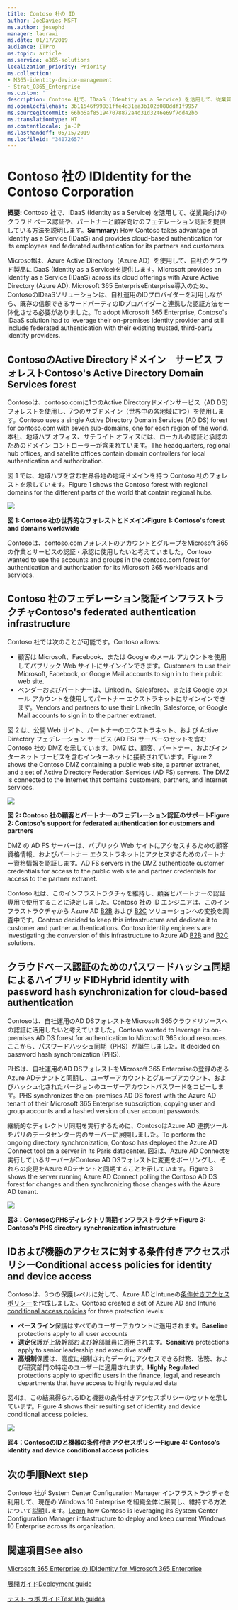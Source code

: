```yaml
---
title: Contoso 社の ID
author: JoeDavies-MSFT
ms.author: josephd
manager: laurawi
ms.date: 01/17/2019
audience: ITPro
ms.topic: article
ms.service: o365-solutions
localization_priority: Priority
ms.collection:
- M365-identity-device-management
- Strat_O365_Enterprise
ms.custom: ''
description: Contoso 社で、IDaaS (Identity as a Service) を活用して、従業員向けのクラウド ベース認証や、パートナーと顧客向けのフェデレーション認証を提供している方法を説明します。
ms.openlocfilehash: 3b11546f99831ffe4d31ea3b102d080ddf1f9957
ms.sourcegitcommit: 66bb5af851947078872a4d31d3246e69f7dd42bb
ms.translationtype: HT
ms.contentlocale: ja-JP
ms.lasthandoff: 05/15/2019
ms.locfileid: "34072657"
---
```

# <a name="identity-for-the-contoso-corporation"></a><span data-ttu-id="d8ca3-103">Contoso 社の ID</span><span class="sxs-lookup"><span data-stu-id="d8ca3-103">Identity for the Contoso Corporation</span></span>

<span data-ttu-id="d8ca3-104">**概要:** Contoso 社で、IDaaS (Identity as a Service) を活用して、従業員向けのクラウド ベース認証や、パートナーと顧客向けのフェデレーション認証を提供している方法を説明します。</span><span class="sxs-lookup"><span data-stu-id="d8ca3-104">**Summary:** How Contoso takes advantage of Identity as a Service (IDaaS) and provides cloud-based authentication for its employees and federated authentication for its partners and customers.</span></span>

<span data-ttu-id="d8ca3-105">Microsoftは、Azure Active Directory（Azure AD）を使用して、自社のクラウド製品にIDaaS (Identity as a Service)を提供します。</span><span class="sxs-lookup"><span data-stu-id="d8ca3-105">Microsoft provides an Identity as a Service (IDaaS) across its cloud offerings with Azure Active Directory (Azure AD).</span></span> <span data-ttu-id="d8ca3-106">Microsoft 365 EnterpriseEnterprise導入のため、ContosoのIDaaSソリューションは、自社運用のIDプロバイダーを利用しながら、既存の信頼できるサードパーティのIDプロバイダーと連携した認証方法を一体化させる必要がありました。</span><span class="sxs-lookup"><span data-stu-id="d8ca3-106">To adopt Microsoft 365 Enterprise, Contoso's IDaaS solution had to leverage their on-premises identity provider and still include federated authentication with their existing trusted, third-party identity providers.</span></span>

## <a name="contosos-active-directory-domain-services-forest"></a><span data-ttu-id="d8ca3-107">ContosoのActive Directoryドメイン　サービス フォレスト</span><span class="sxs-lookup"><span data-stu-id="d8ca3-107">Contoso's Active Directory Domain Services forest</span></span>

<span data-ttu-id="d8ca3-108">Contosoは、contoso.comに1つのActive Directoryドメインサービス（AD DS）フォレストを使用し、7つのサブドメイン（世界中の各地域に1つ）を使用します。</span><span class="sxs-lookup"><span data-stu-id="d8ca3-108">Contoso uses a single Active Directory Domain Services (AD DS) forest for contoso.com with seven sub-domains, one for each region of the world.</span></span> <span data-ttu-id="d8ca3-109">本社、地域ハブ オフィス、サテライト オフィスには、ローカルの認証と承認のためのドメイン コントローラーが含まれています。</span><span class="sxs-lookup"><span data-stu-id="d8ca3-109">The headquarters, regional hub offices, and satellite offices contain domain controllers for local authentication and authorization.</span></span>

<span data-ttu-id="d8ca3-110">図 1 では、地域ハブを含む世界各地の地域ドメインを持つ Contoso 社のフォレストを示しています。</span><span class="sxs-lookup"><span data-stu-id="d8ca3-110">Figure 1 shows the Contoso forest with regional domains for the different parts of the world that contain regional hubs.</span></span>

![](./media/contoso-identity/contoso-identity-fig1.png)
 
<span data-ttu-id="d8ca3-111">**図 1: Contoso 社の世界的なフォレストとドメイン**</span><span class="sxs-lookup"><span data-stu-id="d8ca3-111">**Figure 1: Contoso's forest and domains worldwide**</span></span>

<span data-ttu-id="d8ca3-112">Contosoは、contoso.comフォレストのアカウントとグループをMicrosoft 365の作業とサービスの認証・承認に使用したいと考えていました。</span><span class="sxs-lookup"><span data-stu-id="d8ca3-112">Contoso wanted to use the accounts and groups in the contoso.com forest for authentication and authorization for its Microsoft 365 workloads and services.</span></span>

## <a name="contosos-federated-authentication-infrastructure"></a><span data-ttu-id="d8ca3-113">Contoso 社のフェデレーション認証インフラストラクチャ</span><span class="sxs-lookup"><span data-stu-id="d8ca3-113">Contoso's federated authentication infrastructure</span></span>

<span data-ttu-id="d8ca3-114">Contoso 社では次のことが可能です。</span><span class="sxs-lookup"><span data-stu-id="d8ca3-114">Contoso allows:</span></span>

- <span data-ttu-id="d8ca3-115">顧客は Microsoft、Facebook、または Google のメール アカウントを使用してパブリック Web サイトにサインインできます。</span><span class="sxs-lookup"><span data-stu-id="d8ca3-115">Customers to use their Microsoft, Facebook, or Google Mail accounts to sign in to their public web site.</span></span>
- <span data-ttu-id="d8ca3-116">ベンダーおよびパートナーは、LinkedIn、Salesforce、または Google のメール アカウントを使用してパートナー エクストラネットにサインインできます。</span><span class="sxs-lookup"><span data-stu-id="d8ca3-116">Vendors and partners to use their LinkedIn, Salesforce, or Google Mail accounts to sign in to the partner extranet.</span></span>

<span data-ttu-id="d8ca3-p103">図 2 は、公開 Web サイト、パートナーのエクストラネット、および Active Directory フェデレーション サービス (AD FS) サーバーのセットを含む Contoso 社の DMZ を示しています。DMZ は、顧客、パートナー、およびインターネット サービスを含むインターネットに接続されています。</span><span class="sxs-lookup"><span data-stu-id="d8ca3-p103">Figure 2 shows the Contoso DMZ containing a public web site, a partner extranet, and a set of Active Directory Federation Services (AD FS) servers. The DMZ is connected to the Internet that contains customers, partners, and Internet services.</span></span>

![](./media/contoso-identity/contoso-identity-fig2.png)

<span data-ttu-id="d8ca3-119">**図 2: Contoso 社の顧客とパートナーのフェデレーション認証のサポート**</span><span class="sxs-lookup"><span data-stu-id="d8ca3-119">**Figure 2: Contoso's support for federated authentication for customers and partners**</span></span>
 
<span data-ttu-id="d8ca3-120">DMZ の AD FS サーバーは、パブリック Web サイトにアクセスするための顧客資格情報、およびパートナー エクストラネットにアクセスするためのパートナー資格情報を認証します。</span><span class="sxs-lookup"><span data-stu-id="d8ca3-120">AD FS servers in the DMZ authenticate customer credentials for access to the public web site and partner credentials for access to the partner extranet.</span></span>

<span data-ttu-id="d8ca3-p104">Contoso 社は、このインフラストラクチャを維持し、顧客とパートナーの認証専用で使用することに決定しました。Contoso 社の ID エンジニアは、このインフラストラクチャから Azure AD [B2B](https://docs.microsoft.com/azure/active-directory/b2b/hybrid-organizations) および [B2C](https://docs.microsoft.com/azure/active-directory-b2c/solution-articles) ソリューションへの変換を調査中です。</span><span class="sxs-lookup"><span data-stu-id="d8ca3-p104">Contoso decided to keep this infrastructure and dedicate it to customer and partner authentications. Contoso identity engineers are investigating the conversion of this infrastructure to Azure AD [B2B](https://docs.microsoft.com/azure/active-directory/b2b/hybrid-organizations) and [B2C](https://docs.microsoft.com/azure/active-directory-b2c/solution-articles) solutions.</span></span>

## <a name="hybrid-identity-with-password-hash-synchronization-for-cloud-based-authentication"></a><span data-ttu-id="d8ca3-123">クラウドベース認証のためのパスワードハッシュ同期によるハイブリッドID</span><span class="sxs-lookup"><span data-stu-id="d8ca3-123">Hybrid identity with password hash synchronization for cloud-based authentication</span></span>

<span data-ttu-id="d8ca3-124">Contosoは、自社運用のAD DSフォレストをMicrosoft 365クラウドリソースへの認証に活用したいと考えていました。</span><span class="sxs-lookup"><span data-stu-id="d8ca3-124">Contoso wanted to leverage its on-premises AD DS forest for authentication to Microsoft 365 cloud resources.</span></span> <span data-ttu-id="d8ca3-125">ここから、パスワードハッシュ同期（PHS）が誕生しました。</span><span class="sxs-lookup"><span data-stu-id="d8ca3-125">It decided on password hash synchronization (PHS).</span></span>

<span data-ttu-id="d8ca3-126">PHSは、自社運用のAD DSフォレストをMicrosoft 365 Enterpriseの登録のあるAzure ADテナントと同期し、ユーザーアカウントとグループアカウント、およびハッシュ化されたバージョンのユーザーアカウントパスワードをコピーします。</span><span class="sxs-lookup"><span data-stu-id="d8ca3-126">PHS synchronizes the on-premises AD DS forest with the Azure AD tenant of their Microsoft 365 Enterprise subscription, copying user and group accounts and a hashed version of user account passwords.</span></span> 

<span data-ttu-id="d8ca3-127">継続的なディレクトリ同期を実行するために、ContosoはAzure AD 連携ツールをパリのデータセンター内のサーバーに展開しました。</span><span class="sxs-lookup"><span data-stu-id="d8ca3-127">To perform the ongoing directory synchronization, Contoso has deployed the Azure AD Connect tool on a server in its Paris datacenter.</span></span> <span data-ttu-id="d8ca3-128">図3は、Azure AD Connectを実行しているサーバーがContoso AD DSフォレストに変更をポーリングし、それらの変更をAzure ADテナントと同期することを示しています。</span><span class="sxs-lookup"><span data-stu-id="d8ca3-128">Figure 3 shows the server running Azure AD Connect polling the Contoso AD DS forest for changes and then synchronizing those changes with the Azure AD tenant.</span></span>

![](./media/contoso-identity/contoso-identity-fig4.png)
 
<span data-ttu-id="d8ca3-129">**図3：ContosoのPHSディレクトリ同期インフラストラクチャ**</span><span class="sxs-lookup"><span data-stu-id="d8ca3-129">**Figure 3: Contoso's PHS directory synchronization infrastructure**</span></span>


## <a name="conditional-access-policies-for-identity-and-device-access"></a><span data-ttu-id="d8ca3-130">IDおよび機器のアクセスに対する条件付きアクセスポリシー</span><span class="sxs-lookup"><span data-stu-id="d8ca3-130">Conditional access policies for identity and device access</span></span>

<span data-ttu-id="d8ca3-131">Contosoは、3つの保護レベルに対して、Azure ADとIntuneの[条件付きアクセスポリシー](identity-access-policies.md)を作成しました。</span><span class="sxs-lookup"><span data-stu-id="d8ca3-131">Contoso created a set of Azure AD and Intune [conditional access policies](identity-access-policies.md) for three protection levels:</span></span>

- <span data-ttu-id="d8ca3-132">**ベースライン**保護はすべてのユーザーアカウントに適用されます。</span><span class="sxs-lookup"><span data-stu-id="d8ca3-132">**Baseline** protections apply to all user accounts</span></span>
- <span data-ttu-id="d8ca3-133">**選定**保護が上級幹部および幹部職員に適用されます。</span><span class="sxs-lookup"><span data-stu-id="d8ca3-133">**Sensitive** protections apply to senior leadership and executive staff</span></span>
- <span data-ttu-id="d8ca3-134">**高規制**保護は、高度に規制されたデータにアクセスできる財務、法務、および研究部門の特定のユーザーに適用されます。</span><span class="sxs-lookup"><span data-stu-id="d8ca3-134">**Highly Regulated** protections apply to specific users in the finance, legal, and research departments that have access to highly regulated data</span></span>

<span data-ttu-id="d8ca3-135">図4は、この結果得られるIDと機器の条件付きアクセスポリシーのセットを示しています。</span><span class="sxs-lookup"><span data-stu-id="d8ca3-135">Figure 4 shows their resulting set of identity and device conditional access policies.</span></span>

![](./media/contoso-identity/contoso-identity-fig5.png)
 
<span data-ttu-id="d8ca3-136">**図4：ContosoのIDと機器の条件付きアクセスポリシー**</span><span class="sxs-lookup"><span data-stu-id="d8ca3-136">**Figure 4: Contoso’s identity and device conditional access policies**</span></span>

## <a name="next-step"></a><span data-ttu-id="d8ca3-137">次の手順</span><span class="sxs-lookup"><span data-stu-id="d8ca3-137">Next step</span></span>

<span data-ttu-id="d8ca3-138">Contoso 社が System Center Configuration Manager インフラストラクチャを利用して、現在の Windows 10 Enterprise を組織全体に展開し、維持する方法について[説明](contoso-win10.md)します。</span><span class="sxs-lookup"><span data-stu-id="d8ca3-138">[Learn](contoso-win10.md) how Contoso is leveraging its System Center Configuration Manager infrastructure to deploy and keep current Windows 10 Enterprise across its organization.</span></span>

## <a name="see-also"></a><span data-ttu-id="d8ca3-139">関連項目</span><span class="sxs-lookup"><span data-stu-id="d8ca3-139">See also</span></span>

[<span data-ttu-id="d8ca3-140">Microsoft 365 Enterprise の ID</span><span class="sxs-lookup"><span data-stu-id="d8ca3-140">Identity for Microsoft 365 Enterprise</span></span>](identity-infrastructure.md)

[<span data-ttu-id="d8ca3-141">展開ガイド</span><span class="sxs-lookup"><span data-stu-id="d8ca3-141">Deployment guide</span></span>](deploy-microsoft-365-enterprise.md)

[<span data-ttu-id="d8ca3-142">テスト ラボ ガイド</span><span class="sxs-lookup"><span data-stu-id="d8ca3-142">Test lab guides</span></span>](m365-enterprise-test-lab-guides.md)
